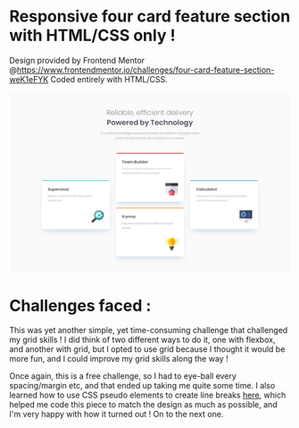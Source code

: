# Responsive four card feature section with HTML/CSS only !

Design provided by Frontend Mentor @https://www.frontendmentor.io/challenges/four-card-feature-section-weK1eFYK
Coded entirely with HTML/CSS.

![DESIGN-IMG](design/desktop-design.jpg)

# Challenges faced :

This was yet another simple, yet time-consuming challenge that challenged my grid skills ! I did think of two different ways to do it, one with flexbox, and another with grid, but I opted to use grid because I thought it would be more fun, and I could improve my grid skills along the way ! 

Once again, this is a free challenge, so I had to eye-ball every spacing/margin etc, and that ended up taking me quite some time. I also learned how to use CSS pseudo elements to create line breaks [here](https://www.digitalocean.com/community/tutorials/css-line-break-content-property), which helped me code this piece to match the design as much as possible, and I'm very happy with how it turned out ! On to the next one. 

